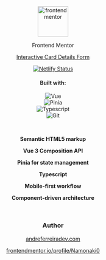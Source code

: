 <div align="center">

<img src="https://www.frontendmentor.io/static/images/logo-mobile.svg" alt="frontendmentor" width="80">

<p>Frontend Mentor</p>

[Interactive Card Details Form](https://www.frontendmentor.io/challenges/interactive-card-details-form-XpS8cKZDWw)

[![Netlify Status](https://api.netlify.com/api/v1/badges/09fcf7d0-13f9-4f8e-aa25-4fa294e775a7/deploy-status)](https://app.netlify.com/projects/fe-mentor-browser-extension-manager/deploys)

<h4>Built with:</h4>

![Vue](https://img.shields.io/badge/Vue-35495E?style=for-the-badge&logo=vue.js&logoColor=4FC08D)  
![Pinia](https://img.shields.io/badge/Pinia-yellow?style=for-the-badge&logo=pinia&logoColor=white)  
![Typescript](https://img.shields.io/badge/Typescript-blue?style=for-the-badge&logo=typescript&logoColor=white)  
![Git](https://img.shields.io/badge/Git-F05032?style=for-the-badge&logo=git&logoColor=white)

<br>

<p style="font-weight:bold">Semantic HTML5 markup</p>
<p style="font-weight:bold">Vue 3 Composition API</p>
<p style="font-weight:bold">Pinia for state management</p>
<p style="font-weight:bold">Typescript</p>
<p style="font-weight:bold">Mobile-first workflow</p>
<p style="font-weight:bold">Component-driven architecture</p>

<br>

<h3>Author</h3>
<a href="https://www.andreferreiradev.com/">andreferreiradev.com</a>

<a href="https://www.frontendmentor.io/profile/Namonaki0">frontendmentor.io/profile/Namonaki0</a>

</div>
